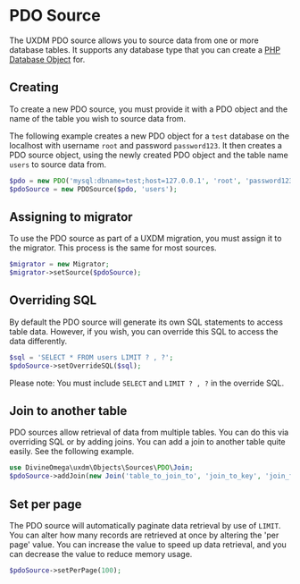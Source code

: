 # PDO Source

The UXDM PDO source allows you to source data from one or more database tables. It supports
any database type that you can create a [PHP Database Object](https://secure.php.net/manual/en/book.pdo.php) for.

## Creating

To create a new PDO source, you must provide it with a PDO object and the name of the table
you wish to source data from. 

The following example creates a new PDO object for a `test` database on the localhost with username `root` and password `password123`. It then creates a PDO source object, using the newly created PDO object and the table name `users` to source data from.

```php
$pdo = new PDO('mysql:dbname=test;host=127.0.0.1', 'root', 'password123');
$pdoSource = new PDOSource($pdo, 'users');
```

## Assigning to migrator

To use the PDO source as part of a UXDM migration, you must assign it to the migrator. This process is the same for most sources.

```php
$migrator = new Migrator;
$migrator->setSource($pdoSource);
```

## Overriding SQL

By default the PDO source will generate its own SQL statements to access table data. However,
if you wish, you can override this SQL to access the data differently.

```php
$sql = 'SELECT * FROM users LIMIT ? , ?';
$pdoSource->setOverrideSQL($sql);
```

Please note: You must include `SELECT` and `LIMIT ? , ?` in the override SQL.

## Join to another table

PDO sources allow retrieval of data from multiple tables. You can do this via overriding SQL
or by adding joins. You can add a join to another table quite easily. See the following example.

```php
use DivineOmega\uxdm\Objects\Sources\PDO\Join;
$pdoSource->addJoin(new Join('table_to_join_to', 'join_to_key', 'join_from_key'));
```

## Set per page

The PDO source will automatically paginate data retrieval by use of `LIMIT`. You can alter
how many records are retrieved at once by altering the 'per page' value. You can increase the
value to speed up data retrieval, and you can decrease the value to reduce memory usage.

```php
$pdoSource->setPerPage(100);
```